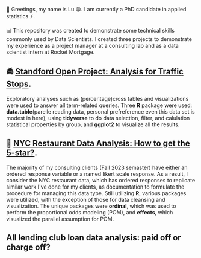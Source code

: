  👋 Greetings, my name is Lu 😁. I am currently a PhD candidate in applied statistics ⚡️.
 
📊 This repository was created to demonstrate some technical skills commonly used by Data Scientists. I created three projects to demonstrate my experience as a project manager at a consulting lab and as a data scientist intern at Rocket Mortgage.

##  🚔 [Standford Open Project: Analysis for Traffic Stops](https://medium.com/@lzhang0907/standford-open-policing-project-analysis-of-traffic-stops-2987b811079f).

Exploratory analyses such as (percentage)cross tables and visualizations were used to answer all term-related queries. Three **R** package were used: **data.table**(parelle reading data, personal prefreference even this data set is modest in here), using **tidyverse** to do data selection, filter, and calulation statistical properties by group, and **ggplot2** to visualize all the results.

## 💫 [NYC Restaurant Data Analysis: How to get the 5-star?](https://medium.com/@lzhang0907/proportional-odds-model-in-r-53698533cab0).

The majority of my consulting clients (Fall 2023 semaster) have either an ordered response variable or a named likert scale response. As a result, I consider the NYC restaurant data, which has ordered responses to replicate similar work I've done for my clients, as documentation to formulate the procedure for managing this data type. Still utilizing **R**, various packages were utilized, with the exception of those for data cleansing and visualization. The unique packages were **ordinal**, which was used to perform the proportional odds modeling (POM), and **effects**, which visualized the parallel assumption for POM.

## All lending club loan data analysis: paid off or charge off?

